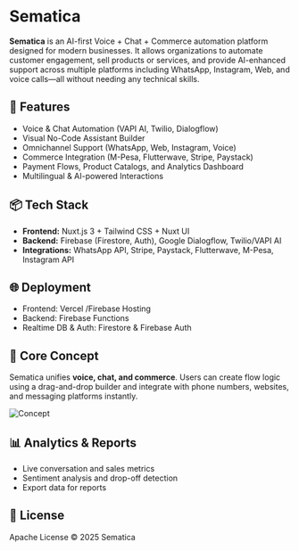 
# Sematica

**Sematica** is an AI-first Voice + Chat + Commerce automation platform designed for modern businesses. It allows organizations to automate customer engagement, sell products or services, and provide AI-enhanced support across multiple platforms including WhatsApp, Instagram, Web, and voice calls—all without needing any technical skills.

## 🚀 Features

- Voice & Chat Automation (VAPI AI, Twilio, Dialogflow)
- Visual No-Code Assistant Builder
- Omnichannel Support (WhatsApp, Web, Instagram, Voice)
- Commerce Integration (M-Pesa, Flutterwave, Stripe, Paystack)
- Payment Flows, Product Catalogs, and Analytics Dashboard
- Multilingual & AI-powered Interactions

## 📦 Tech Stack

- **Frontend:** Nuxt.js 3 + Tailwind CSS + Nuxt UI
- **Backend:** Firebase (Firestore, Auth), Google Dialogflow, Twilio/VAPI AI
- **Integrations:** WhatsApp API, Stripe, Paystack, Flutterwave, M-Pesa, Instagram API



## 🌐 Deployment

- Frontend: Vercel /Firebase Hosting
- Backend: Firebase Functions
- Realtime DB & Auth: Firestore & Firebase Auth

## 🧠 Core Concept

Sematica unifies **voice, chat, and commerce**. Users can create flow logic using a drag-and-drop builder and integrate with phone numbers, websites, and messaging platforms instantly.

![Concept](./docs/Sematica_Concept.png)

## 📊 Analytics & Reports

- Live conversation and sales metrics
- Sentiment analysis and drop-off detection
- Export data for reports

## 📄 License
Apache License © 2025 Sematica

